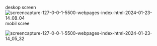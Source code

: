 deskop screen
![screencapture-127-0-0-1-5500-webpages-index-html-2024-01-23-14_08_04](https://github.com/Betulk96/Frontend_Denemeler/assets/142298887/6a2409c3-9356-46c3-8dbc-92088aa7d6b2)
mobil scree

![screencapture-127-0-0-1-5500-webpages-index-html-2024-01-23-14_05_32](https://github.com/Betulk96/Frontend_Denemeler/assets/142298887/9e20d45e-d3d7-4b6d-a80d-e2618cff18c8)
